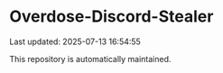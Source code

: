 # Overdose-Discord-Stealer

Last updated: 2025-07-13 16:54:55

This repository is automatically maintained.
